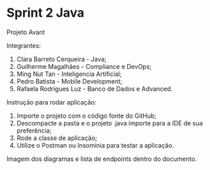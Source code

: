 # Sprint 2 Java

Projeto Avant

Integrantes:
1. Clara Barreto Cerqueira - Java;
2. Guilherme Magalhães - Compliance e DevOps;
3. Ming Nut Tan - Inteligencia Artificial;
4. Pedro Batista - Mobile Development;
5. Rafaela Rodrigues Luz - Banco de Dados e Advanced.

Instrução para rodar aplicação:

1. Importe o projeto com o código fonte do GitHub;
2. Descompacte a pasta e o projeto .java importe para a IDE de sua preferência;
3. Rode a classe de aplicação;
4. Utilize o Postman ou Insominia para testar a aplicação.

Imagem dos diagramas e lista de endpoints dentro do documento.
